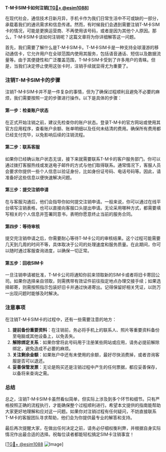**T-M卡SIM卡如何注销[[TG💪+ @esim1088](https://t.me/s/esim1088)]**

在现代社会，通信技术日新月异，手机卡作为我们日常生活中不可或缺的一部分，承载着我们的通讯需求和信息传递。然而，有时候我们会遇到需要注销T-M卡SIM卡的情况，可能是更换运营商、不再使用该号码，或者是因为其他个人原因。那么，T-M卡SIM卡该如何注销呢？这篇文章将为你详细解答这一问题。

首先，我们需要了解什么是T-M卡SIM卡。T-M卡SIM卡是一种支持全球漫游的移动通信卡，它允许用户在全球范围内使用其服务，包括语音通话、短信以及数据流量等。由于其便捷性和广泛覆盖范围，T-M卡SIM卡受到了许多用户的青睐。但是，当我们决定停止使用这张卡时，注销手续就显得尤为重要了。

### 注销T-M卡SIM卡的步骤

注销T-M卡SIM卡并不是一件复杂的事情，但为了确保过程顺利且避免不必要的麻烦，我们需要按照一定的步骤进行操作。以下是具体的步骤：

#### 第一步：检查账户状态

在正式开始注销之前，建议先检查你的账户状态。登录T-M卡的官方网站或使用其官方应用程序，查看账户余额、账单明细以及任何未结清的费用。确保所有费用都已经支付完毕，以免影响后续的注销流程。

#### 第二步：联系客服

如果你已经确认账户状态无误，接下来就需要联系T-M卡的客户服务部门。你可以通过拨打客服热线或发送电子邮件的方式与他们取得联系。通常情况下，客服人员会要求你提供一些个人信息以验证身份，比如身份证号码、电话号码等。因此，请准备好这些信息以便快速解决问题。

#### 第三步：提交注销申请

在与客服沟通后，他们会指导你如何提交注销申请。一般来说，你可以通过在线平台填写注销表格，也可以直接向客服口头提出申请。无论采用哪种方式，都需要填写相关的个人信息并签署同意书，表明你愿意终止当前的服务合同。

#### 第四步：等待审核

提交完注销申请之后，你需要耐心等待T-M卡公司的审核结果。这个过程可能需要几天到几周的时间不等，具体取决于公司的处理速度和服务质量。在此期间，你可以随时通过客服查询进度，以确保一切正常。

#### 第五步：回收SIM卡

一旦注销申请被批准，T-M卡公司将通知你前来领取新的SIM卡或者将旧卡寄回公司。如果你选择亲自领取，则需携带有效证件前往指定地点办理交接手续；如果选择邮寄，则需按照指示包装好旧卡并通过快递寄出。记得保留好相关凭证，以防万一出现问题时能够及时解决。

### 注意事项

在注销T-M卡SIM卡的过程中，还有一些需要注意的地方：

1. **提前备份重要资料**：在注销前，务必将手机上的联系人、照片等重要资料备份至电脑或其他设备上，以免丢失。
2. **解除绑定关系**：如果你曾将此号码用于注册某些网站或应用，请务必提前解除绑定，避免造成不必要的麻烦。
3. **关注剩余金额**：如果账户中还有未使用的余额，最好尽快消费掉，或者咨询客服是否可以退还。
4. **妥善保管发票**：无论是购买还是注销过程中产生的任何票据，都应妥善保存，以备将来查询之需。

### 总结

总之，注销T-M卡SIM卡虽然看似简单，但实际上涉及到多个环节和细节。只有严格按照正确的流程执行，才能确保整个过程顺利进行。希望本文提供的指南能帮助大家更好地理解和应对这一问题。如果你对注销过程有任何疑问，不妨直接联系T-M卡的客服团队寻求帮助，他们会为你提供最专业的解答和支持。

最后再次提醒大家，在做出任何决定之前，请务必仔细权衡利弊，并根据自身实际情况作出最合适的选择。祝每位读者都能轻松搞定SIM卡注销事宜！

[[TG💪+ @esim1088](https://t.me/s/esim1088) ![Image](https://i.postimg.cc/4NQfJmqS/Snipaste-2025-05-13-00-14-12.png)]